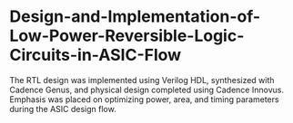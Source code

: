 # Design-and-Implementation-of-Low-Power-Reversible-Logic-Circuits-in-ASIC-Flow
 The RTL design was implemented using Verilog HDL, synthesized with Cadence Genus, and physical design completed using Cadence Innovus. Emphasis was placed on optimizing power, area, and timing parameters during the ASIC design flow.
